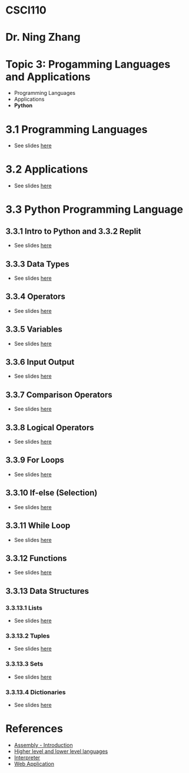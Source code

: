 # CSCI110
# Dr. Ning Zhang
# Topic 3: Progamming Languages and Applications
+ Programming Languages
+ Applications
+ **Python**

# 3.1 Programming Languages
+ See slides [here](ProgrammingLanguages.md)


# 3.2 Applications
+ See slides [here](Applications.md)



# 3.3 Python Programming Language
## 3.3.1 Intro to Python and 3.3.2 Replit

+ See slides [here](IntroPython.md)

## 3.3.3 Data Types

+ See slides [here](DataTypes.md)

## 3.3.4 Operators

+ See slides [here](Operators.md)

## 3.3.5 Variables

+ See slides [here](Variables.md)

## 3.3.6 Input Output

+ See slides [here](InputOutput.md)

## 3.3.7 Comparison Operators

+ See slides [here](Comparison.md)


## 3.3.8 Logical Operators
+ See slides [here](Logical.md)
  
## 3.3.9 For Loops
+ See slides [here](ForLoop.md)

## 3.3.10 If-else (Selection)

+ See slides [here](selection.md)

## 3.3.11 While Loop

+ See slides [here](while.md)

## 3.3.12 Functions

+ See slides [here](function.md)

## 3.3.13 Data Structures
### 3.3.13.1 Lists
+ See slides [here](list.md)
### 3.3.13.2 Tuples
+ See slides [here](tuple.md)
### 3.3.13.3 Sets
+ See slides [here](set.md)
### 3.3.13.4 Dictionaries
+ See slides [here](dict.md)

# References
+ [Assembly - Introduction](https://www.tutorialspoint.com/assembly_programming/assembly_introduction.htm)
+ [Higher level and lower level languages](https://computersciencewiki.org/index.php/Higher_level_and_lower_level_languages)
+ [Interpreter](https://en.wikipedia.org/wiki/Interpreter_(computing))
+ [Web Application](https://en.wikipedia.org/wiki/Web_application)
